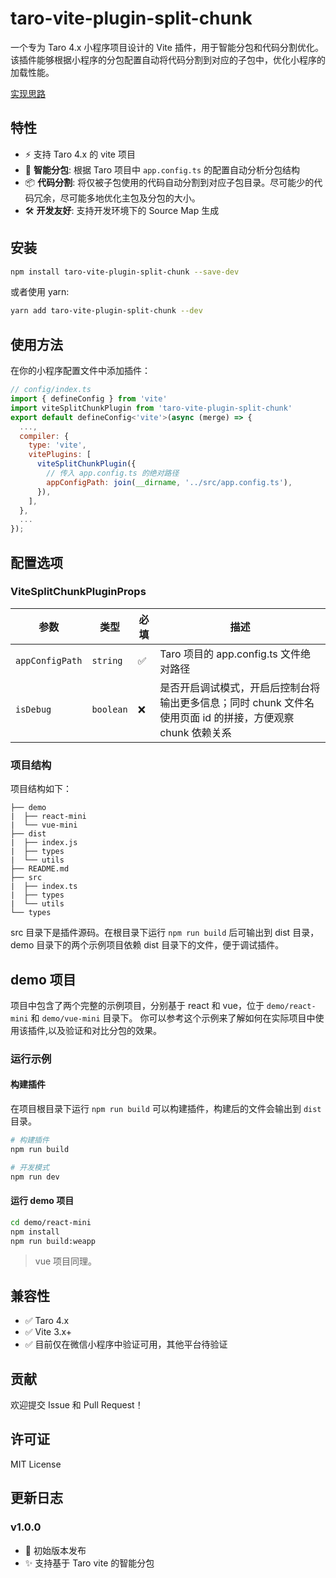 # taro-vite-plugin-split-chunk

一个专为 Taro 4.x 小程序项目设计的 Vite 插件，用于智能分包和代码分割优化。该插件能够根据小程序的分包配置自动将代码分割到对应的子包中，优化小程序的加载性能。

[实现思路](./DOC.md)

## 特性

- ⚡ 支持 Taro 4.x 的 vite 项目
- 🚀 **智能分包**: 根据 Taro 项目中 `app.config.ts` 的配置自动分析分包结构
- 📦 **代码分割**: 将仅被子包使用的代码自动分割到对应子包目录。尽可能少的代码冗余，尽可能多地优化主包及分包的大小。
- 🛠️ **开发友好**: 支持开发环境下的 Source Map 生成

## 安装

```bash
npm install taro-vite-plugin-split-chunk --save-dev
```

或者使用 yarn:

```bash
yarn add taro-vite-plugin-split-chunk --dev
```

## 使用方法

在你的小程序配置文件中添加插件：

```javascript
// config/index.ts
import { defineConfig } from 'vite'
import viteSplitChunkPlugin from 'taro-vite-plugin-split-chunk'
export default defineConfig<'vite'>(async (merge) => {
  ...,
  compiler: {
    type: 'vite',
    vitePlugins: [
      viteSplitChunkPlugin({
        // 传入 app.config.ts 的绝对路径
        appConfigPath: join(__dirname, '../src/app.config.ts'),
      }),
    ],
  },
  ...
});
```

## 配置选项

### ViteSplitChunkPluginProps

| 参数 | 类型 | 必填 | 描述 |
|------|------|------|------|
| `appConfigPath` | `string` | ✅ | Taro 项目的 app.config.ts 文件绝对路径 |
| `isDebug` | `boolean` | ❌ | 是否开启调试模式，开启后控制台将输出更多信息；同时 chunk 文件名使用页面 id 的拼接，方便观察 chunk 依赖关系 |

### 项目结构

项目结构如下：
```
├── demo
|  ├── react-mini
|  └── vue-mini
├── dist
|  ├── index.js
|  ├── types
|  └── utils
├── README.md
├── src
|  ├── index.ts
|  ├── types
|  └── utils
└── types
```
src 目录下是插件源码。在根目录下运行 `npm run build` 后可输出到 dist 目录，demo 目录下的两个示例项目依赖 dist 目录下的文件，便于调试插件。

## demo 项目

项目中包含了两个完整的示例项目，分别基于 react 和 vue，位于 `demo/react-mini` 和 `demo/vue-mini` 目录下。
你可以参考这个示例来了解如何在实际项目中使用该插件,以及验证和对比分包的效果。

### 运行示例

#### 构建插件

在项目根目录下运行 `npm run build` 可以构建插件，构建后的文件会输出到 `dist` 目录。

```bash
# 构建插件
npm run build

# 开发模式
npm run dev
```

#### 运行 demo 项目

```bash
cd demo/react-mini
npm install
npm run build:weapp
```

> vue 项目同理。


## 兼容性

- ✅ Taro 4.x
- ✅ Vite 3.x+
- ✅ 目前仅在微信小程序中验证可用，其他平台待验证


## 贡献

欢迎提交 Issue 和 Pull Request！

## 许可证

MIT License

## 更新日志

### v1.0.0
- 🎉 初始版本发布
- ✨ 支持基于 Taro vite 的智能分包

